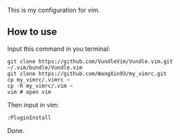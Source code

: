 This is my configuration for vim.
## How to use
Input this command in you terminal:
```
git clone https://github.com/VundleVim/Vundle.vim.git ~/.vim/bundle/Vundle.vim 
git clone https://github.com/WangXin93/my_vimrc.git 
cp my_vimrc/.vimrc ~ 
cp -R my_vimrc/.vim ~ 
vim # open vim 
```
Then input in vim:
```
:PluginInstall
```
Done.


